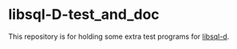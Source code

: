 # libsql-D-test_and_doc

This repository is for holding some extra test programs for [libsql-d](https://github.com/pdenapo/libsql-d).
